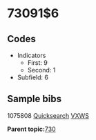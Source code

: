 # 73091$6

## Codes

-   Indicators
    -   First: 9
    -   Second: 1
-   Subfield: 6

## Sample bibs

1075808 [Quicksearch](https://search.library.yale.edu/catalog/1075808) [VXWS](http://prodorbis.library.yale.edu:7014/vxws/GetHoldingsService?bibId=1075808)

**Parent topic:**[730](../../tags/730/730.md)

